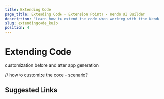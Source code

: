 ```yaml
---
title: Extending Code
page_title: Extending Code - Extension Points - Kendo UI Builder
description: "Learn how to extend the code when working with tthe Kendo UI Builder tool for creating and managing Angular and AngularJS-based web applications."
slug: extendingcode_kuib
position: 4
---
```


# Extending Code

customization before and after app generation 

// how to customize the code - scenario?

## Suggested Links
